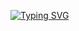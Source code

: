 [![Typing SVG](https://readme-typing-svg.herokuapp.com?color=F7007A&lines=Young+but+good+🙂;Making+cool+stuff;natrix_dev;Using+js+py+php+html-css;java;eris;go;react.js;batched;vue.js;sqlite3;sql;and+more+...+🙂)](https://git.io/typing-svg)
